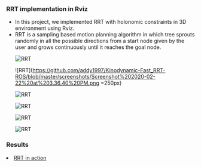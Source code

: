 ### RRT implementation in Rviz

<ul> 
  
<li>In this project, we implemented RRT with holonomic constraints in 3D environment using Rviz. </li>
<li>RRT is a sampling based motion planning algorithm in which tree sprouts randomly in all the possible directions from a start node given by the user and grows continuously until it reaches the goal node. </li>

![RRT](https://github.com/addy1997/Kinodynamic-Fast_RRT-ROS/blob/master/screenshots/Screenshot%202020-02-22%20at%203.36.34%20PM.png)

![RRT](https://github.com/addy1997/Kinodynamic-Fast_RRT-ROS/blob/master/screenshots/Screenshot%202020-02-22%20at%203.36.40%20PM.png =250px)

![RRT](https://github.com/addy1997/Kinodynamic-Fast_RRT-ROS/blob/master/screenshots/Screenshot%202020-02-22%20at%203.36.48%20PM.png)

![RRT](https://github.com/addy1997/Kinodynamic-Fast_RRT-ROS/blob/master/screenshots/Screenshot%202020-02-22%20at%203.37.00%20PM.png)

![RRT](https://github.com/addy1997/Kinodynamic-Fast_RRT-ROS/blob/master/screenshots/Screenshot%202020-02-22%20at%203.37.25%20PM.png)

![RRT](https://github.com/addy1997/Kinodynamic-Fast_RRT-ROS/blob/master/screenshots/Screenshot%202020-02-22%20at%203.49.06%20PM.png)

</ul>

### Results

<li> <a href = "https://www.youtube.com/watch?v=y9wn1XM037M"> RRT in action </a> </li>

